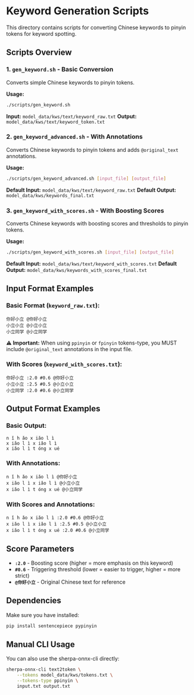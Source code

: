 # Keyword Generation Scripts

This directory contains scripts for converting Chinese keywords to pinyin tokens for keyword spotting.

## Scripts Overview

### 1. `gen_keyword.sh` - Basic Conversion
Converts simple Chinese keywords to pinyin tokens.

**Usage:**
```bash
./scripts/gen_keyword.sh
```

**Input:** `model_data/kws/text/keyword_raw.txt`
**Output:** `model_data/kws/text/keyword_token.txt`

### 2. `gen_keyword_advanced.sh` - With Annotations
Converts Chinese keywords to pinyin tokens and adds `@original_text` annotations.

**Usage:**
```bash
./scripts/gen_keyword_advanced.sh [input_file] [output_file]
```

**Default Input:** `model_data/kws/text/keyword_raw.txt`
**Default Output:** `model_data/kws/keywords_final.txt`

### 3. `gen_keyword_with_scores.sh` - With Boosting Scores
Converts Chinese keywords with boosting scores and thresholds to pinyin tokens.

**Usage:**
```bash
./scripts/gen_keyword_with_scores.sh [input_file] [output_file]
```

**Default Input:** `model_data/kws/text/keyword_with_scores.txt`
**Default Output:** `model_data/kws/keywords_with_scores_final.txt`

## Input Format Examples

### Basic Format (`keyword_raw.txt`):
```
你好小立 @你好小立
小立小立 @小立小立
小立同学 @小立同学
```

**⚠️ Important:** When using `ppinyin` or `fpinyin` tokens-type, you MUST include `@original_text` annotations in the input file.

### With Scores (`keyword_with_scores.txt`):
```
你好小立 :2.0 #0.6 @你好小立
小立小立 :2.5 #0.5 @小立小立
小立同学 :2.0 #0.6 @小立同学
```

## Output Format Examples

### Basic Output:
```
n ǐ h ǎo x iǎo l ì
x iǎo l ì x iǎo l ì
x iǎo l ì t óng x ué
```

### With Annotations:
```
n ǐ h ǎo x iǎo l ì @你好小立
x iǎo l ì x iǎo l ì @小立小立
x iǎo l ì t óng x ué @小立同学
```

### With Scores and Annotations:
```
n ǐ h ǎo x iǎo l ì :2.0 #0.6 @你好小立
x iǎo l ì x iǎo l ì :2.5 #0.5 @小立小立
x iǎo l ì t óng x ué :2.0 #0.6 @小立同学
```

## Score Parameters

- **`:2.0`** - Boosting score (higher = more emphasis on this keyword)
- **`#0.6`** - Triggering threshold (lower = easier to trigger, higher = more strict)
- **`@你好小立`** - Original Chinese text for reference

## Dependencies

Make sure you have installed:
```bash
pip install sentencepiece pypinyin
```

## Manual CLI Usage

You can also use the sherpa-onnx-cli directly:

```bash
sherpa-onnx-cli text2token \
    --tokens model_data/kws/tokens.txt \
    --tokens-type ppinyin \
    input.txt output.txt
```
